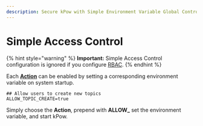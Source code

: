```yaml
---
description: Secure kPow with Simple Environment Variable Global Controls
---
```


# Simple Access Control

{% hint style="warning" %}
**Important:** Simple Access Control configuration is ignored if you configure [RBAC](role-based-access-control.md).
{% endhint %}

Each [**Action**](overview.md#user-actions) can be enabled by setting a corresponding environment variable on system startup.

```text
## Allow users to create new topics 
ALLOW_TOPIC_CREATE=true
```

Simply choose the **Action**, prepend with **ALLOW\_**  set the environment variable, and start kPow.

